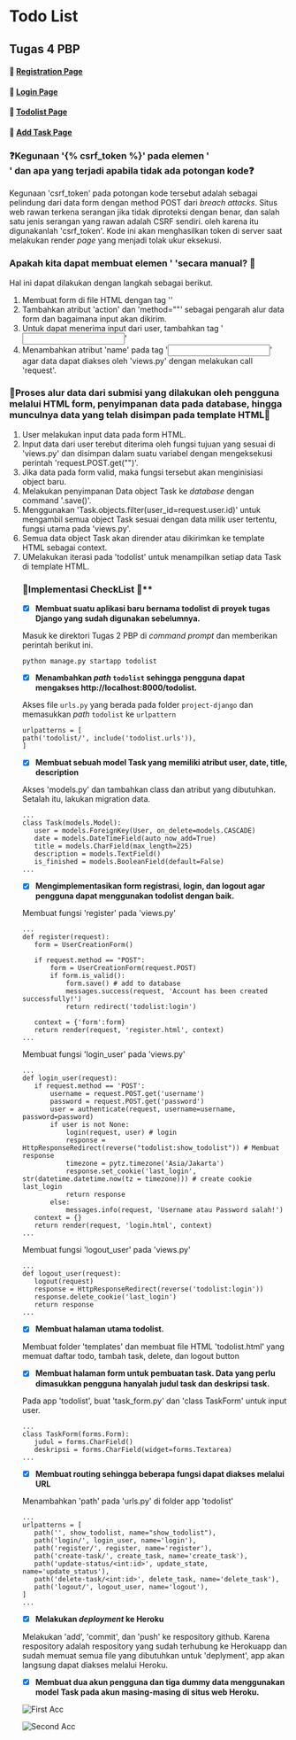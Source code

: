 # **Todo List**
## Tugas 4 PBP 

#### :sparkling_heart: [Registration Page](https://mykatalog.herokuapp.com/todolist/register/) 

#### :rocket: [Login Page](https://mykatalog.herokuapp.com/todolist/login/) 

#### :carousel_horse: [Todolist Page](https://mykatalog.herokuapp.com/todolist/)

#### :ferris_wheel: [Add Task Page](https://mykatalog.herokuapp.com/todolist/create-task/)

### :question:**Kegunaan '{% csrf_token %}' pada elemen '<form>' dan apa yang terjadi apabila tidak ada potongan kode**:question:
Kegunaan 'csrf_token' pada potongan kode tersebut adalah sebagai pelindung dari data form dengan method POST dari *breach attacks*. Situs web rawan terkena serangan jika tidak diproteksi dengan benar, dan salah satu jenis serangan yang rawan adalah CSRF sendiri. oleh karena itu digunakanlah 'csrf_token'. Kode ini akan menghasilkan token di server saat melakukan render *page* yang menjadi tolak ukur eksekusi.

### **Apakah kita dapat membuat elemen '<form> 'secara manual?** :information_desk_person:
Hal ini dapat dilakukan dengan langkah sebagai berikut.
1. Membuat form di file HTML dengan tag '<form>' 
2. Tambahkan atribut 'action' dan 'method="<http-request>"' sebagai pengarah alur data form dan bagaimana input akan dikirim.
3. Untuk dapat menerima input dari user, tambahkan tag '<input>' 
4. Menambahkan atribut 'name' pada tag '<input>' agar data dapat diakses oleh 'views.py' dengan melakukan call 'request'.

### :roller_coaster:**Proses alur data dari submisi yang dilakukan oleh pengguna melalui HTML form, penyimpanan data pada database, hingga munculnya data yang telah disimpan pada template HTML**:roller_coaster:
1. User melakukan input data pada form HTML.
2. Input data dari user terebut  diterima oleh fungsi tujuan yang sesuai di 'views.py' dan disimpan dalam suatu variabel dengan mengeksekusi perintah 'request.POST.get("<name>")'.
3. Jika data pada form valid, maka fungsi tersebut akan menginisiasi object baru.
4. Melakukan penyimpanan Data object Task ke *database* dengan command '<object>.save()'.
5. Menggunakan 'Task.objects.filter(user_id=request.user.id)' untuk mengambil semua object Task sesuai dengan data milik user tertentu, fungsi utama pada 'views.py'.
6. Semua data object Task akan dirender atau dikirimkan ke template HTML sebagai context.
7. UMelakukan iterasi pada 'todolist' untuk menampilkan setiap data Task di template HTML.

### :trumpet:**Implementasi CheckList** :trumpet:**
- [x] **Membuat suatu aplikasi baru bernama todolist di proyek tugas Django yang sudah digunakan sebelumnya.**
 
 Masuk ke direktori Tugas 2 PBP di _command prompt_ dan memberikan perintah berikut ini. 
 ```
 python manage.py startapp todolist

 ```
- [x] **Menambahkan _path_ `todolist` sehingga pengguna dapat mengakses http://localhost:8000/todolist.**
 
 Akses file `urls.py` yang berada pada folder `project-django` dan memasukkan _path_ `todolist` ke `urlpattern`
 ```
 urlpatterns = [
 path('todolist/', include('todolist.urls')),
 ]
 ```
- [x] **Membuat sebuah model Task yang memiliki atribut user, date, title, description**
 
 Akses 'models.py' dan tambahkan class dan atribut yang dibutuhkan. Setalah itu, lakukan migration data.
 ```
 ...
 class Task(models.Model):
    user = models.ForeignKey(User, on_delete=models.CASCADE)
    date = models.DateTimeField(auto_now_add=True)
    title = models.CharField(max_length=225)
    description = models.TextField()
    is_finished = models.BooleanField(default=False)
 ...
 ```
- [x] **Mengimplementasikan form registrasi, login, dan logout agar pengguna dapat menggunakan todolist dengan baik.**
 
 Membuat fungsi 'register' pada 'views.py'
 ```
 ...
 def register(request):
    form = UserCreationForm()

    if request.method == "POST":
        form = UserCreationForm(request.POST)
        if form.is_valid():
            form.save() # add to database
            messages.success(request, 'Account has been created successfully!')
            return redirect('todolist:login')
    
    context = {'form':form}
    return render(request, 'register.html', context)
 ...
 ```
 Membuat fungsi 'login_user' pada 'views.py'
 ```
 ...
 def login_user(request):
    if request.method == 'POST':
        username = request.POST.get('username')
        password = request.POST.get('password')
        user = authenticate(request, username=username, password=password)
        if user is not None:
            login(request, user) # login
            response = HttpResponseRedirect(reverse("todolist:show_todolist")) # Membuat response
            timezone = pytz.timezone('Asia/Jakarta')
            response.set_cookie('last_login', str(datetime.datetime.now(tz = timezone))) # create cookie last_login 
            return response
        else:
            messages.info(request, 'Username atau Password salah!')
    context = {}
    return render(request, 'login.html', context)
 ...
 ```
 Membuat fungsi 'logout_user' pada 'views.py' 
 ```
 ...
 def logout_user(request):
    logout(request)
    response = HttpResponseRedirect(reverse('todolist:login'))
    response.delete_cookie('last_login')
    return response
 ...
 ```
- [x] **Membuat halaman utama todolist.**
 
 Membuat folder 'templates' dan membuat file HTML 'todolist.html' yang memuat daftar todo, tambah task, delete, dan logout button

- [x] **Membuat halaman form untuk pembuatan task. Data yang perlu dimasukkan pengguna hanyalah judul task dan deskripsi task.**
 
 Pada app 'todolist', buat 'task_form.py' dan 'class TaskForm' untuk input user.
 ```
 ...
 class TaskForm(forms.Form):
    judul = forms.CharField()
    deskripsi = forms.CharField(widget=forms.Textarea)
 ...
 ```
- [x] **Membuat routing sehingga beberapa fungsi dapat diakses melalui URL**
 
 Menambahkan 'path' pada 'urls.py' di folder app 'todolist'
 ```
 ...
 urlpatterns = [
    path('', show_todolist, name="show_todolist"),
    path('login/', login_user, name='login'),
    path('register/', register, name='register'),
    path('create-task/', create_task, name='create_task'),
    path('update-status/<int:id>', update_state, name='update_status'),
    path('delete-task/<int:id>', delete_task, name='delete_task'),
    path('logout/', logout_user, name='logout'),
 ]
 ...
 ```
- [x] **Melakukan _deployment_ ke Heroku**
 
 Melakukan 'add', 'commit', dan 'push' ke respository github. Karena respository adalah respository yang sudah terhubung ke Herokuapp dan sudah memuat semua file yang dibutuhkan untuk 'deplyment', app akan langsung dapat diakses melalui Heroku.
- [x] **Membuat dua akun pengguna dan tiga dummy data menggunakan model Task pada akun masing-masing di situs web Heroku.**
    
 ![First Acc](https://user-images.githubusercontent.com/88421618/192875988-f1b17c43-2e9c-4f64-ac4b-ce27e4e7950d.jpg)

 ![Second Acc](https://user-images.githubusercontent.com/88421618/192876155-8d8a3623-08e7-4c1e-9a3a-275ba22e15db.jpg)



